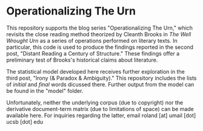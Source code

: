 # Operationalizing The Urn
This repository supports the blog series "Operationalizing The Urn," which revisits the close reading method theorized by Cleanth Brooks in <em>The Well Wrought Urn</em> as a series of operations performed on literary texts. In particular, this code is used to produce the findings reported in the second post, "Distant Reading a Century of Structure." These findings offer a preliminary test of Brooks's historical claims about literature.

The statistical model developed here receives further exploration in the third post, "Irony (& Paradox & Ambiguity)." This repository includes the lists of <em>initial</em> and <em>final</em> words dicussed there. Further output from the model can be found in the "model" folder.

Unfortunately, neither the underlying corpus (due to copyright) nor the derivative document-term matrix (due to limitations of space) can be made available here. For inquiries regarding the latter, email roland [at] umail [dot] ucsb [dot] edu
